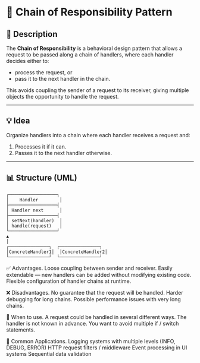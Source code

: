 # 📌 Chain of Responsibility Pattern

## 📖 Description
The **Chain of Responsibility** is a behavioral design pattern that allows a request to be passed along a chain of handlers, where each handler decides either to:
- process the request, or
- pass it to the next handler in the chain.

This avoids coupling the sender of a request to its receiver, giving multiple objects the opportunity to handle the request.

---

## 💡 Idea
Organize handlers into a chain where each handler receives a request and:
1. Processes it if it can.
2. Passes it to the next handler otherwise.

---

## 📊 Structure (UML)
```
┌──────────────────┐
│    Handler        │
├──────────────────┤
│ Handler next      │
├──────────────────┤
│ setNext(handler)  │
│ handle(request)   │
└──────────────────┘
▲
│
┌───────────────┐  ┌───────────────┐
│ConcreteHandler1│  │ConcreteHandler2│
└───────────────┘  └───────────────┘
```

✅ Advantages.
Loose coupling between sender and receiver.
Easily extendable — new handlers can be added without modifying existing code.
Flexible configuration of handler chains at runtime.

❌ Disadvantages.
No guarantee that the request will be handled.
Harder debugging for long chains.
Possible performance issues with very long chains.

📅 When to use.
A request could be handled in several different ways.
The handler is not known in advance.
You want to avoid multiple if / switch statements.

📌 Common Applications.
Logging systems with multiple levels (INFO, DEBUG, ERROR)
HTTP request filters / middleware
Event processing in UI systems
Sequential data validation